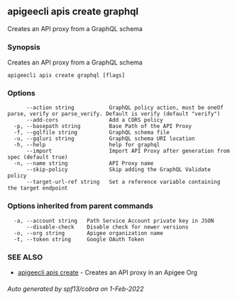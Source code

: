 ## apigeecli apis create graphql

Creates an API proxy from a GraphQL schema

### Synopsis

Creates an API proxy from a GraphQL schema

```
apigeecli apis create graphql [flags]
```

### Options

```
      --action string           GraphQL policy action, must be oneOf parse, verify or parse_verify. Default is verify (default "verify")
      --add-cors                Add a CORS policy
  -p, --basepath string         Base Path of the API Proxy
  -f, --gqlfile string          GraphQL schema file
  -u, --gqluri string           GraphQL schema URI location
  -h, --help                    help for graphql
      --import                  Import API Proxy after generation from spec (default true)
  -n, --name string             API Proxy name
      --skip-policy             Skip adding the GraphQL Validate policy
      --target-url-ref string   Set a reference variable containing the target endpoint
```

### Options inherited from parent commands

```
  -a, --account string   Path Service Account private key in JSON
      --disable-check    Disable check for newer versions
  -o, --org string       Apigee organization name
  -t, --token string     Google OAuth Token
```

### SEE ALSO

* [apigeecli apis create](apigeecli_apis_create.md)	 - Creates an API proxy in an Apigee Org

###### Auto generated by spf13/cobra on 1-Feb-2022
